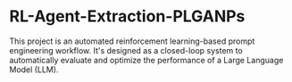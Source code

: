 # RL-Agent-Extraction-PLGANPs
This project is an automated reinforcement learning-based prompt engineering workflow.  It's designed as a closed-loop system to automatically evaluate and optimize the performance of a Large Language Model (LLM).

